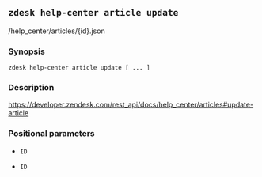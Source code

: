 ## `zdesk help-center article update`

/help_center/articles/{id}.json

### Synopsis

    zdesk help-center article update [ ... ]

### Description

https://developer.zendesk.com/rest_api/docs/help_center/articles#update-article

### Positional parameters

* `ID`

* `ID`

